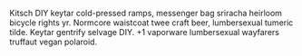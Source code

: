 Kitsch DIY keytar cold-pressed ramps, messenger bag sriracha heirloom bicycle rights yr. Normcore waistcoat twee craft beer, lumbersexual tumeric tilde. Keytar gentrify selvage DIY. +1 vaporware lumbersexual wayfarers truffaut vegan polaroid.